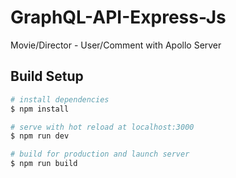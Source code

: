 # GraphQL-API-Express-Js
Movie/Director - User/Comment with Apollo Server 

## Build Setup

```bash
# install dependencies
$ npm install

# serve with hot reload at localhost:3000
$ npm run dev

# build for production and launch server
$ npm run build

```
